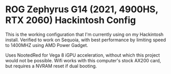 # ROG Zephyrus G14 (2021, 4900HS, RTX 2060) Hackintosh Config

This is the working configuration that I'm currently using on my Hackintosh install. 
Verified to work on Sequoia, with best performance by limiting speed to 1400MHZ using AMD Power Gadget.

Uses NootedRed for Vega 8 iGPU acceleration, without which this project would not be possible.
Wifi works with this computer's stock AX200 card, but requires a NVRAM reset if dual booting.

